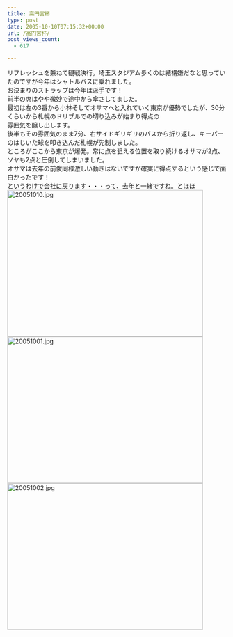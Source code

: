 ```yaml
---
title: 高円宮杯
type: post
date: 2005-10-10T07:15:32+00:00
url: /高円宮杯/
post_views_count:
  - 617

---
```

リフレッシュを兼ねて観戦決行。埼玉スタジアム歩くのは結構嫌だなと思っていたのですが今年はシャトルバスに乗れました。  
お決まりのストラップは今年は派手です！  
前半の席はやや微妙で途中から傘さしてました。  
最初は左の3番から小林そしてオサマへと入れていく東京が優勢でしたが、30分くらいから札幌のドリブルでの切り込みが始まり得点の  
雰囲気を醸し出します。  
後半もその雰囲気のまま7分、右サイドギリギリのパスから折り返し、キーパーのはじいた球を叩き込んだ札幌が先制しました。  
ところがここから東京が爆発。常に点を狙える位置を取り続けるオサマが2点、ソヤも2点と圧倒してしまいました。  
オサマは去年の前俊同様激しい動きはないですが確実に得点するという感じで面白かったです！  
というわけで会社に戻ります・・・って、去年と一緒ですね。とほほ<img src="https://i1.wp.com/jqinglong.html.xdomain.jp/bimg/20051010.jpg?resize=450%2C337" alt="20051010.jpg" width="450" height="337" border="0" data-recalc-dims="1" />  
<img src="https://i0.wp.com/jqinglong.html.xdomain.jp/bimg/20051001.jpg?resize=450%2C337" alt="20051001.jpg" width="450" height="337" border="0" data-recalc-dims="1" />  
<img src="https://i0.wp.com/jqinglong.html.xdomain.jp/bimg/20051002.jpg?resize=450%2C337" alt="20051002.jpg" width="450" height="337" border="0" data-recalc-dims="1" />